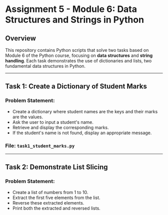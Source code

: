# Assignment 5 - Module 6: Data Structures and Strings in Python

## Overview

This repository contains Python scripts that solve two tasks based on Module 6 of the Python course, focusing on **data structures** and **string handling**. Each task demonstrates the use of dictionaries and lists, two fundamental data structures in Python.

---

## Task 1: Create a Dictionary of Student Marks

### Problem Statement:

- Create a dictionary where student names are the keys and their marks are the values.
- Ask the user to input a student's name.
- Retrieve and display the corresponding marks.
- If the student's name is not found, display an appropriate message.


### File: `task1_student_marks.py`

---

## Task 2: Demonstrate List Slicing

### Problem Statement:

- Create a list of numbers from 1 to 10.
- Extract the first five elements from the list.
- Reverse these extracted elements.
- Print both the extracted and reversed lists.



